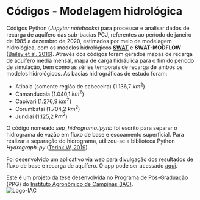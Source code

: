 # Códigos - Modelagem hidrológica

Códigos Python (*Jupyter notebooks*) para processar e analisar dados de recarga de aquífero das sub-bacias PCJ, referentes ao período de janeiro de 1985 a dezembro de 2020, estimados por meio de modelagem hidrológica, com os modelos hidrológicos [**SWAT**](https://swat.tamu.edu/) e **SWAT-MODFLOW** ([Bailey et al. 2016](https://onlinelibrary.wiley.com/doi/full/10.1002/hyp.10933)). Através dos códigos foram gerados mapas de recarga de aquífero média mensal, mapa de carga hidráulica para o fim do período de simulação, bem como as séries temporais de recarga de ambos os modelos hidrológicos. As bacias hidrográficas de estudo foram:

- Atibaia (somente região de cabeceira) (1.136,7 $km^2$)
- Camanducaia (1.040,1 $km^2$)
- Capivari (1.276,9 $km^2$)
- Corumbataí (1.704,2 $km^2$)
- Jundiaí (1.125,2 $km^2$)

O código nomeado *sep_hidrograma.ipynb* foi escrito para separar o hidrograma de vazão em fluxo de base e escoamento superficial. Para realizar a separação do hidrograma, utilizou-se a biblioteca Python *Hydrograph-py* ([Terink W, 2019](https://app.readthedocs.org/projects/hydrograph-py/downloads/pdf/latest/)).

Foi desenvolvido um aplicativo via web para divulgação dos resultados de fluxo de base e recarga de aquífero. O app pode ser acessado [aqui](https://hidroapp-ubrzbjvsapplgmsjp96xwbx.streamlit.app/).

Este é um projeto da tese desenvolvida no Programa de Pós-Graduação (PPG) do [Instituto Agronômico de Campinas (IAC)](https://www.iac.sp.gov.br/). <br>
![Logo-IAC](https://www.forumcampinas.org.br/wp-content/uploads/2014/11/iac-1.png "IAC")
